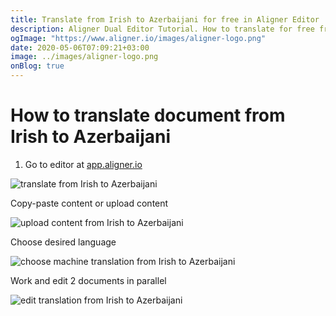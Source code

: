 ```yaml
---
title: Translate from Irish to Azerbaijani for free in Aligner Editor
description: Aligner Dual Editor Tutorial. How to translate for free from Irish to Azerbaijani. Aligner is multilingual document management platform. 
ogImage: "https://www.aligner.io/images/aligner-logo.png"
date: 2020-05-06T07:09:21+03:00
image: ../images/aligner-logo.png
onBlog: true
---
```


# How to translate document from Irish to Azerbaijani

1. Go to editor at [app.aligner.io](https://app.aligner.io "Aligner App web page")

![translate from Irish to Azerbaijani](../aligner-blank-editor.png "translate from Irish to Azerbaijani")

Copy-paste content or upload content

![upload content from Irish to Azerbaijani](../aligner-uploaded-document.png "upload content from Irish to Azerbaijani")

Choose desired language

![choose machine translation from Irish to Azerbaijani](../aligner-language-dropdown.png "choose machine translation from Irish to Azerbaijani")

Work and edit 2 documents in parallel

![edit translation from Irish to Azerbaijani](../aligner-double-sitded-editor.png "edit translation from Irish to Azerbaijani")

